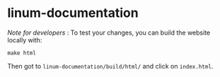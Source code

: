 # linum-documentation

*Note for developers* : To test your changes, you can build the website locally with:

    make html

Then got to `linum-documentation/build/html/` and click on `index.html`.
